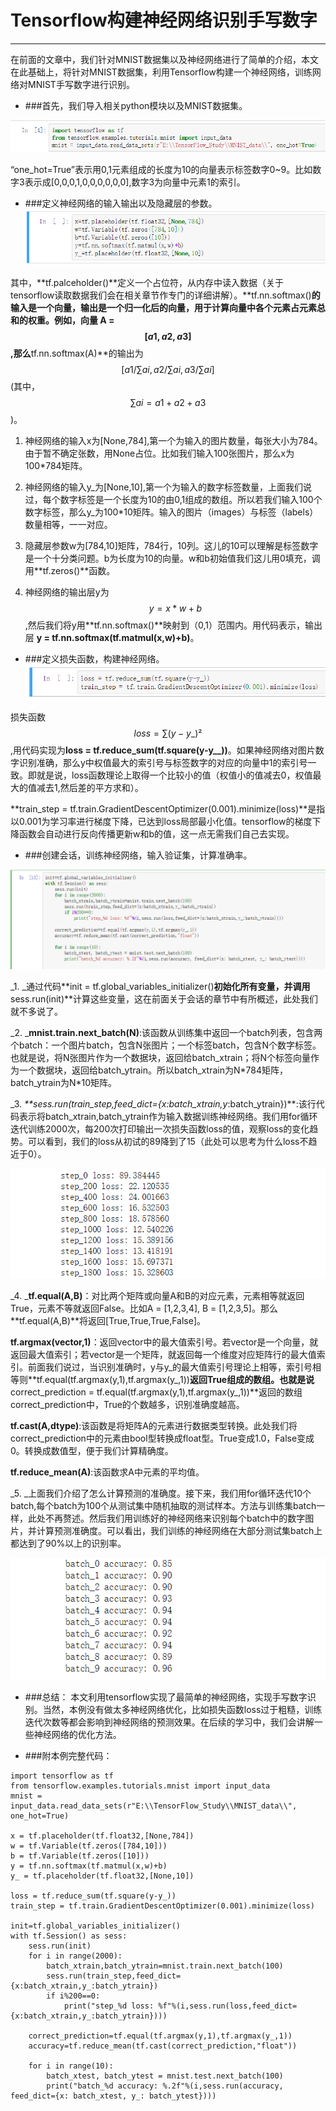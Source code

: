 # Tensorflow构建神经网络识别手写数字
---
在前面的文章中，我们针对MNIST数据集以及神经网络进行了简单的介绍，本文在此基础上，将针对MNIST数据集，利用Tensorflow构建一个神经网络，训练网络对MNIST手写数字进行识别。

* ###首先，我们导入相关python模块以及MNIST数据集。

![](/assets/TIM截图20180501004018.png)

“one_hot=True”表示用0,1元素组成的长度为10的向量表示标签数字0~9。比如数字3表示成[0,0,0,1,0,0,0,0,0,0],数字3为向量中元素1的索引。

* ###定义神经网络的输入输出以及隐藏层的参数。
![](/assets/微信截图_20180509144728.png)

其中，**tf.palceholder()**定义一个占位符，从内存中读入数据（关于tensorflow读取数据我们会在相关章节作专门的详细讲解）。**tf.nn.softmax()**的输入是一个向量，输出是一个归一化后的向量，用于计算向量中各个元素占元素总和的权重。例如，向量 A = $$[a1, a2, a3]$$,那么**tf.nn.softmax(A)**的输出为$$[a1/∑ai, a2/∑ai,a3/∑ai]$$(其中，$$∑ai = a1 + a2 +a3$$)。

1. 神经网络的输入x为[None,784],第一个为输入的图片数量，每张大小为784。由于暂不确定张数，用None占位。比如我们输入100张图片，那么x为100*784矩阵。

2. 神经网络的输入y\_为[None,10],第一个为输入的数字标签数量，上面我们说过，每个数字标签是一个长度为10的由0,1组成的数组。所以若我们输入100个数字标签，那么y\_为100*10矩阵。输入的图片（images）与标签（labels）数量相等，一一对应。

3. 隐藏层参数w为[784,10]矩阵，784行，10列。这儿的10可以理解是标签数字是一个十分类问题。b为长度为10的向量。w和b初始值我们这儿用0填充，调用**tf.zeros()**函数。
4. 神经网络的输出层y为 $$y = x*w + b$$,然后我们将y用**tf.nn.softmax()**映射到（0,1）范围内。用代码表示，输出层 **y = tf.nn.softmax(tf.matmul(x,w)+b)**。


* ###定义损失函数，构建神经网络。
![](/assets/微信截图_20180509202308.png)

损失函数 $$loss = ∑(y-y\_)²$$,用代码实现为**loss = tf.reduce_sum(tf.square(y-y__))**。如果神经网络对图片数字识别准确，那么y中权值最大的索引号与标签数字的对应的向量中1的索引号一致。即就是说，loss函数理论上取得一个比较小的值（权值小的值减去0，权值最大的值减去1,然后差的平方求和）。

**train_step =  tf.train.GradientDescentOptimizer(0.001).minimize(loss)**是指以0.001为学习率进行梯度下降，已达到loss局部最小化值。tensorflow的梯度下降函数会自动进行反向传播更新w和b的值，这一点无需我们自己去实现。

* ###创建会话，训练神经网络，输入验证集，计算准确率。

![](/assets/微信截图_20180510011041.png)


_1. _通过代码**init = tf.global_variables_initializer()**初始化所有变量，并调用**sess.run(init)**计算这些变量，这在前面关于会话的章节中有所概述，此处我们就不多说了。


_2. _**mnist.train.next_batch(N)**:该函数从训练集中返回一个batch列表，包含两个batch：一个图片batch，包含N张图片；一个标签batch，包含N个数字标签。也就是说，将N张图片作为一个数据块，返回给batch\_xtrain；将N个标签向量作为一个数据块，返回给batch\_ytrain。所以batch\_xtrain为N\*784矩阵，batch\_ytrain为N\*10矩阵。


_3. _**sess.run(train_step,feed_dict={x:batch_xtrain,y_:batch_ytrain})**:该行代码表示将batch_xtrain,batch_ytrain作为输入数据训练神经网络。我们用for循环迭代训练2000次，每200次打印输出一次损失函数loss的值，观察loss的变化趋势。可以看到，我们的loss从初试的89降到了15（此处可以思考为什么loss不趋近于0）。

![](/assets/微信截图_20180510013756.png)


_4. _**tf.equal(A,B)**：对比两个矩阵或向量A和B的对应元素，元素相等就返回True，元素不等就返回False。比如A = [1,2,3,4], B = [1,2,3,5]。那么**tf.equal(A,B)**将返回[True,True,True,False]。

   **tf.argmax(vector,1)**：返回vector中的最大值索引号。若vector是一个向量，就返回最大值索引；若vector是一个矩阵，就返回每一个维度对应矩阵行的最大值索引。前面我们说过，当识别准确时，y与y\_的最大值索引号理论上相等，索引号相等则**tf.equal(tf.argmax(y,1),tf.argmax(y_,1))**返回True组成的数组。也就是说**correct\_prediction = tf.equal(tf.argmax(y,1),tf.argmax(y_,1))**返回的数组correct\_prediction中，True的个数越多，识别准确度越高。
   
   **tf.cast(A,dtype)**:该函数是将矩阵A的元素进行数据类型转换。此处我们将correct\_prediction中的元素由bool型转换成float型。True变成1.0，False变成0。转换成数值型，便于我们计算精确度。
   
   **tf.reduce_mean(A)**:该函数求A中元素的平均值。

    
_5. _上面我们介绍了怎么计算预测的准确度。接下来，我们用for循环迭代10个batch,每个batch为100个从测试集中随机抽取的测试样本。方法与训练集batch一样，此处不再赘述。然后我们用训练好的神经网络来识别每个batch中的数字图片，并计算预测准确度。可以看出，我们训练的神经网络在大部分测试集batch上都达到了90%以上的识别率。

![](/assets/微信截图_20180510021011.png)

* ###总结：
本文利用tensorflow实现了最简单的神经网络，实现手写数字识别。当然，本例没有做太多神经网络优化，比如损失函数loss过于粗糙，训练迭代次数等都会影响到神经网络的预测效果。在后续的学习中，我们会讲解一些神经网络的优化方法。

* ###附本例完整代码：

```
import tensorflow as tf
from tensorflow.examples.tutorials.mnist import input_data
mnist = input_data.read_data_sets(r"E:\\TensorFlow_Study\\MNIST_data\\", one_hot=True)

x = tf.placeholder(tf.float32,[None,784])
w = tf.Variable(tf.zeros([784,10]))
b = tf.Variable(tf.zeros([10]))
y = tf.nn.softmax(tf.matmul(x,w)+b)
y_ = tf.placeholder(tf.float32,[None,10])

loss = tf.reduce_sum(tf.square(y-y_))
train_step = tf.train.GradientDescentOptimizer(0.001).minimize(loss)

init=tf.global_variables_initializer()
with tf.Session() as sess:
    sess.run(init)
    for i in range(2000):
        batch_xtrain,batch_ytrain=mnist.train.next_batch(100)
        sess.run(train_step,feed_dict={x:batch_xtrain,y_:batch_ytrain})
        if i%200==0:
            print("step_%d loss: %f"%(i,sess.run(loss,feed_dict={x:batch_xtrain,y_:batch_ytrain})))
            
    correct_prediction=tf.equal(tf.argmax(y,1),tf.argmax(y_,1))
    accuracy=tf.reduce_mean(tf.cast(correct_prediction,"float"))
    
    for i in range(10):
        batch_xtest, batch_ytest = mnist.test.next_batch(100)
        print("batch_%d accuracy: %.2f"%(i,sess.run(accuracy, feed_dict={x: batch_xtest, y_: batch_ytest})))

```

